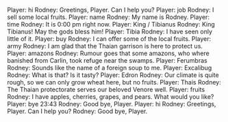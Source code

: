 Player: hi
Rodney: Greetings, Player. Can I help you?
Player: job
Rodney: I sell some local fruits.
Player: name
Rodney: My name is Rodney.
Player: time
Rodney: It is 0:00 pm right now.
Player: King / Tibianus
Rodney: King Tibianus! May the gods bless him!
Player: Tibia
Rodney: I have seen only little of it.
Player: buy
Rodney: I can offer some of the local fruits.
Player: army
Rodney: I am glad that the Thaian garrison is here to protect us.
Player: amazons
Rodney: Rumour goes that some amazons, who where banished from Carlin, took refuge near the swamps.
Player: Ferumbras
Rodney: Sounds like the name of a foreign soup to me.
Player: Excalibug
Rodney: What is that? Is it tasty?
Player: Edron
Rodney: Our climate is quite rough, so we can only grow wheat here, but no fruits.
Player: Thais
Rodney: The Thaian protectorate serves our beloved Venore well.
Player: fruits
Rodney: I have apples, cherries, grapes, and pears. What would you like?
Player: bye
23:43 Rodney: Good bye, Player.
Player: hi
Rodney: Greetings, Player. Can I help you?
Rodney: Good bye, Player.